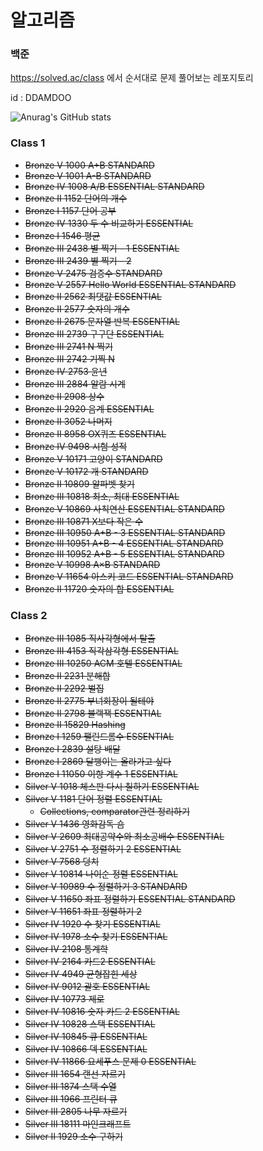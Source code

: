 # 알고리즘

### 백준

https://solved.ac/class 에서 순서대로 문제 풀어보는 레포지토리

id : DDAMDOO

![Anurag's GitHub stats](https://github-readme-stats.vercel.app/api?username=DDAMDOO&&show_icons=true&theme=dracula&hide=prs,issues,contribs)

### Class 1

* ~~Bronze V 1000	A+B STANDARD~~	
* ~~Bronze V 1001	A-B STANDARD~~	
* ~~Bronze IV 1008	A/B ESSENTIAL STANDARD~~	
* ~~Bronze II 1152	단어의 개수~~	
* ~~Bronze I 1157	단어 공부~~	
* ~~Bronze IV 1330	두 수 비교하기 ESSENTIAL~~	
* ~~Bronze I 1546	평균~~	
* ~~Bronze III 2438	별 찍기 - 1 ESSENTIAL~~	
* ~~Bronze III 2439	별 찍기 - 2~~	
* ~~Bronze V 2475	검증수 STANDARD~~	
* ~~Bronze V 2557	Hello World ESSENTIAL STANDARD~~	
* ~~Bronze II 2562	최댓값 ESSENTIAL~~	
* ~~Bronze II 2577	숫자의 개수~~	
* ~~Bronze II 2675	문자열 반복 ESSENTIAL~~	
* ~~Bronze III 2739	구구단 ESSENTIAL~~	
* ~~Bronze III 2741	N 찍기~~	
* ~~Bronze III 2742	기찍 N~~	
* ~~Bronze IV 2753	윤년~~	
* ~~Bronze III 2884	알람 시계~~	
* ~~Bronze II 2908	상수~~	
* ~~Bronze II 2920	음계 ESSENTIAL~~	
* ~~Bronze II 3052	나머지~~	
* ~~Bronze II 8958	OX퀴즈 ESSENTIAL~~	
* ~~Bronze IV 9498	시험 성적~~	
* ~~Bronze V 10171	고양이 STANDARD~~	
* ~~Bronze V 10172	개 STANDARD~~	
* ~~Bronze II 10809	알파벳 찾기~~	
* ~~Bronze III 10818	최소, 최대 ESSENTIAL~~	
* ~~Bronze V 10869	사칙연산 ESSENTIAL STANDARD~~	
* ~~Bronze III 10871	X보다 작은 수~~	
* ~~Bronze III 10950	A+B - 3 ESSENTIAL STANDARD~~	
* ~~Bronze III 10951	A+B - 4 ESSENTIAL STANDARD~~	
* ~~Bronze III 10952	A+B - 5 ESSENTIAL STANDARD~~	
* ~~Bronze V 10998	A×B STANDARD~~	
* ~~Bronze V 11654	아스키 코드 ESSENTIAL STANDARD~~	
* ~~Bronze II 11720	숫자의 합 ESSENTIAL~~	



### Class 2

* ~~Bronze III 1085	직사각형에서 탈출~~	
* ~~Bronze III 4153	직각삼각형 ESSENTIAL~~	
* ~~Bronze III 10250	ACM 호텔 ESSENTIAL~~	
* ~~Bronze II 2231	분해합~~	
* ~~Bronze II 2292	벌집~~	
* ~~Bronze II 2775	부녀회장이 될테야~~	
* ~~Bronze II 2798	블랙잭 ESSENTIAL~~	
* ~~Bronze II 15829	Hashing~~	
* ~~Bronze I 1259	팰린드롬수 ESSENTIAL~~	
* ~~Bronze I 2839	설탕 배달~~	
* ~~Bronze I 2869	달팽이는 올라가고 싶다~~	
* ~~Bronze I 11050	이항 계수 1 ESSENTIAL~~	
* ~~Silver V 1018	체스판 다시 칠하기 ESSENTIAL~~	
* ~~Silver V 1181	단어 정렬 ESSENTIAL~~
  * ~~Collections, comparator관련 정리하기~~	
* ~~Silver V 1436	영화감독 숌~~	
* ~~Silver V 2609	최대공약수와 최소공배수 ESSENTIAL~~	
* ~~Silver V 2751	수 정렬하기 2 ESSENTIAL~~	
* ~~Silver V 7568	덩치~~	
* ~~Silver V 10814	나이순 정렬 ESSENTIAL~~	
* ~~Silver V 10989	수 정렬하기 3 STANDARD~~	
* ~~Silver V 11650	좌표 정렬하기 ESSENTIAL STANDARD~~	
* ~~Silver V 11651	좌표 정렬하기 2~~	
* ~~Silver IV 1920	수 찾기 ESSENTIAL~~	
* ~~Silver IV 1978	소수 찾기 ESSENTIAL~~ 	
* ~~Silver IV 2108	통계학~~	
* ~~Silver IV 2164	카드2 ESSENTIAL~~	
* ~~Silver IV 4949	균형잡힌 세상~~	
* ~~Silver IV 9012	괄호 ESSENTIAL~~	
* ~~Silver IV 10773	제로~~	
* ~~Silver IV 10816	숫자 카드 2 ESSENTIAL~~	
* ~~Silver IV 10828	스택 ESSENTIAL~~	
* ~~Silver IV 10845	큐 ESSENTIAL~~	
* ~~Silver IV 10866	덱 ESSENTIAL~~	
* ~~Silver IV 11866	요세푸스 문제 0 ESSENTIAL~~	
* ~~Silver III 1654	랜선 자르기~~	
* ~~Silver III 1874	스택 수열~~	
* ~~Silver III 1966	프린터 큐~~	
* ~~Silver III 2805	나무 자르기~~	
* ~~Silver III 18111	마인크래프트~~	
* ~~Silver II 1929	소수 구하기~~	

